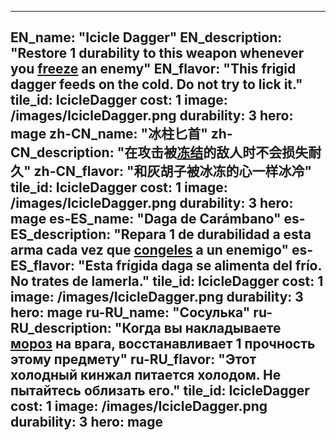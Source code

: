 ---

EN_name: "Icicle Dagger"
EN_description: "Restore 1 durability to this weapon whenever you <u>freeze</u> an enemy"
EN_flavor: "This frigid dagger feeds on the cold. Do not try to lick it."
tile_id: IcicleDagger
cost: 1
image: /images/IcicleDagger.png
durability: 3
hero: mage
zh-CN_name: "冰柱匕首"
zh-CN_description: "在攻击被<u>冻结</u>的敌人时不会损失耐久"
zh-CN_flavor: "和灰胡子被冰冻的心一样冰冷"
tile_id: IcicleDagger
cost: 1
image: /images/IcicleDagger.png
durability: 3
hero: mage
es-ES_name: "Daga de Carámbano"
es-ES_description: "Repara 1 de durabilidad a esta arma cada vez que <u>congeles</u> a un enemigo"
es-ES_flavor: "Esta frígida daga se alimenta del frío. No trates de lamerla."
tile_id: IcicleDagger
cost: 1
image: /images/IcicleDagger.png
durability: 3
hero: mage
ru-RU_name: "Сосулька"
ru-RU_description: "Когда вы накладываете <u>мороз</u> на врага, восстанавливает 1 прочность этому предмету"
ru-RU_flavor: "Этот холодный кинжал питается холодом. Не пытайтесь облизать его."
tile_id: IcicleDagger
cost: 1
image: /images/IcicleDagger.png
durability: 3
hero: mage
---